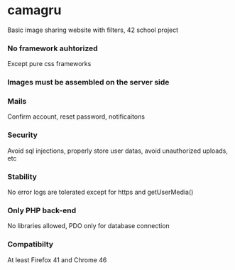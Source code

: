# camagru
Basic image sharing website with filters, 42 school project

### No framework auhtorized
Except pure css frameworks

### Images must be assembled on the server side

### Mails
Confirm account, reset password, notificaitons

### Security
Avoid sql injections, properly store user datas, avoid unauthorized uploads, etc

### Stability
No error logs are tolerated except for https and getUserMedia()

### Only PHP back-end
No libraries allowed, PDO only for database connection

### Compatibilty
At least Firefox 41 and Chrome 46
